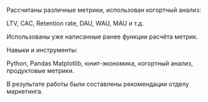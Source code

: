 Рассчитаны различные метрики, использован когортный анализ: 

LTV, CAC, Retention rate, DAU, WAU, MAU и т.д. 

Использованы уже написанные ранее функции расчёта метрик.

Навыки и инструменты:

Python, Pandas Matplotlib, юнит-экономика, когортный анализ, продуктовые метрики.

В результате работы были составлены рекомендации отделу маркетинга.
